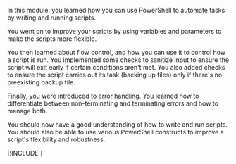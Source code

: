 In this module, you learned how you can use PowerShell to automate tasks by writing and running scripts.

You went on to improve your scripts by using variables and parameters to make the scripts more flexible.

You then learned about flow control, and how you can use it to control how a script is run. You implemented some checks to sanitize input to ensure the script will exit early if certain conditions aren't met. You also added checks to ensure the script carries out its task (backing up files) only if there's no preexisting backup file.


Finally, you were introduced to error handling. You learned how to differentiate between non-terminating and terminating errors and how to manage both.

You should now have a good understanding of how to write and run scripts. You should also be able to use various PowerShell constructs to improve a script's flexibility and robustness.

[!INCLUDE [](../../../includes/azure-optional-exercise-subscription-cleanup.md)]
